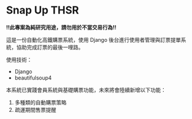 # Snap Up THSR

__!!此專案為純研究用途，請勿用於不當交易行為!!__

這是一份自動化高鐵購票系統，使用 Django 後台進行使用者管理與訂票提單系統，協助完成訂票的最後一哩路。

使用技術：
- Django
- beautifulsoup4

本系統已實踐會員系統與基礎購票功能，未來將會陸續新增以下功能：
1. 多種類的自動購票策略
2. 疏運期間售票提醒
